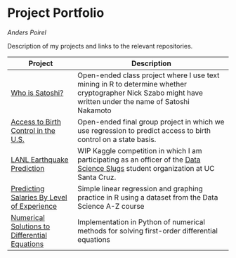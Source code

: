 # Project Portfolio
*Anders Poirel*

Description of my projects and links to the relevant repositories.

| Project | Description |
| --- | --- |
| [Who is Satoshi?]() | Open-ended class project where I use text mining in R to determine whether cryptographer Nick Szabo might have written under the name of Satoshi Nakamoto |
| [Access to Birth Control in the U.S.](https://drive.google.com/open?id=1DtbDNyi160zuXgVyBocp7d1TX9Zl3crS) | Open-ended final group project in which we use regression to predict access to birth control on a state basis. |
| [LANL Earthquake Prediction](https://github.com/datascienceslugs/dss-earthquakes) | WIP Kaggle competition in which I am participating as an officer of the [Data Science Slugs](http://datascienceslug.org/Package-HTML/HTML/one-page/op-outdoors.html) student organization at UC Santa Cruz. |
| [Predicting Salaries By Level of Experience](https://github.com/Jswig/DataScienceAZ/blob/master/SimpleLinearRegression/salary_slr.md) | Simple linear regression and graphing practice in R using a dataset from the Data Science A-Z course |
| [Numerical Solutions to Differential Equations](https://github.com/Jswig/numerical-diffeqs/blob/master/Solutions.ipynb)| Implementation in Python of numerical methods for solving first-order differential equations |


